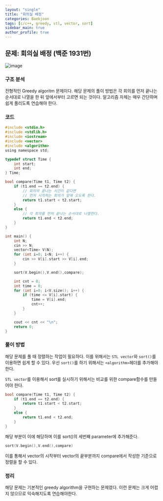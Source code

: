 ```yaml
---
layout: "single"
title: "회의실 배정"
categories: Baekjoon
tags: [c/c++, greedy, stl, vector, sort]
sidebar_main: true
author_profile: true
---  
```


## 문제: 회의실 배정 (백준 1931번)  
![image](https://user-images.githubusercontent.com/68364886/154469752-a0c902b7-c98d-4624-8017-19215f2be7d0.png)  
  
### 구조 분석  
전형적인 Greedy algoritm 문제이다. 해당 문제의 풀이 방법은 각 회의를 먼저 끝나는 순서대로 나열을 한 뒤 앞에서부터 고르면 되는 것이다. 알고리즘 자체는 매우 간단하며 쉽게 풀리도록 연습해야 한다.  
  
### 코드  
```c  
#include <stdio.h>
#include <stdlib.h>
#include <iostream>
#include <vector>
#include <algorithm>
using namespace std;

typedef struct Time {
    int start;
    int end;
} Time;

bool compare(Time t1, Time t2) {
    if (t1.end == t2.end) {
        // 회의의 끝나는 시간이 같다면
        // 먼저 시작하는 회의가 앞에 오도록 한다.
        return t1.start < t2.start;
    }
    else {
        // 각 회의를 먼저 끝나는 순서대로 나열한다.
        return t1.end < t2.end;
    }
}

int main() {
    int N;
    cin >> N;
    vector<Time> V(N);
    for (int i=0; i<N; i++) {
        cin >> V[i].start >> V[i].end;
    }

    sort(V.begin(),V.end(),compare);

    int cnt = 0;
    int time = 0;
    for (int i=0; i<V.size(); i++) {
        if (time <= V[i].start) {
            time = V[i].end;
            cnt++;
        }
    }

    cout << cnt << "\n";
    return 0;
}
```  
  
### 풀이 방법  
해당 문제를 풀 때 정렬하는 작업이 필요하다. 이를 위해서는 `STL vector`와 `sort()`를 이용하면 쉽게 할 수 있다. 우선 `sort()`를 하기 위해서는 `<algorithm>`헤더를 추가해야한다.  
  
`STL vector`를 이용해서 sort를 실시하기 위해서는 비교를 위한 compare함수를 만들어야 한다.  
```c  
bool compare(Time t1, Time t2) {
    if (t1.end == t2.end) {
        return t1.start < t2.start;
    }
    else {
        return t1.end < t2.end;
    }
}  
```  
해당 부분이 이에 해당하며 이를 sort()의 세번째 parameter에 추가해준다.  
```c  
sort(V.begin(),V.end(),compare)  
```  
이를 통해서 vector의 시작부터 vector의 끝부분까지 compare에서 작성한 기준으로 정렬을 할 수 있다.  
  
### 정리  
해당 문제는 기본적인 greedy algorithm을 구현하는 문제였다. 이런 문제는 크게 어렵지 않으므로 익숙해지도록 연습해야한다.  
